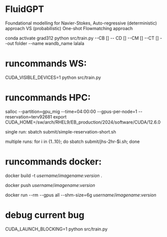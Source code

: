 # FluidGPT
Foundational modelling for Navier-Stokes, Auto-regressive (deterministic) approach VS (probabilistic) One-shot Flowmatching approach

conda activate grad312
python src/train.py --CB [] -- CD [] --CM [] --CT [] --out folder --name wandb_name
lalala

# runcommands WS:
CUDA_VISIBLE_DEVICES=1 python src/train.py 

# runcommands HPC:
salloc --partition=gpu_mig --time=04:00:00 --gpus-per-node=1 --reservation=terv92681
export CUDA_HOME=/sw/arch/RHEL9/EB_production/2024/software/CUDA/12.6.0

single run:
sbatch submit/simple-reservation-short.sh

multiple runs:
for i in {1..10}; do sbatch submit/jhs-2hr-$i.sh; done

# runcommands docker:
docker build -t _username_/_imagename_:_version_ .

docker push _username_/_imagename_:_version_

docker run --rm --gpus all --shm-size=6g _username_/_imagename_:_version_

# debug current bug
CUDA_LAUNCH_BLOCKING=1 python src/train.py
